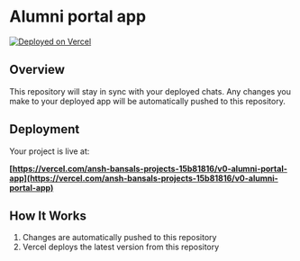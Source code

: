 # Alumni portal app

[![Deployed on Vercel](https://img.shields.io/badge/Deployed%20on-Vercel-black?style=for-the-badge&logo=vercel)](https://vercel.com/ansh-bansals-projects-15b81816/v0-alumni-portal-app)

## Overview

This repository will stay in sync with your deployed chats.
Any changes you make to your deployed app will be automatically pushed to this repository.

## Deployment

Your project is live at:

**[https://vercel.com/ansh-bansals-projects-15b81816/v0-alumni-portal-app](https://vercel.com/ansh-bansals-projects-15b81816/v0-alumni-portal-app)**


## How It Works

1. Changes are automatically pushed to this repository
2. Vercel deploys the latest version from this repository
